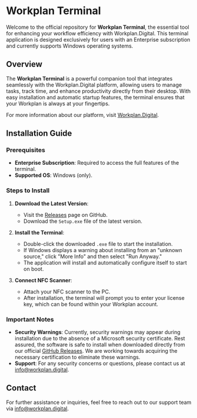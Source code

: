 # Workplan Terminal

Welcome to the official repository for **Workplan Terminal**, the essential tool for enhancing your workflow efficiency with Workplan.Digital. This terminal application is designed exclusively for users with an Enterprise subscription and currently supports Windows operating systems.

## Overview

The **Workplan Terminal** is a powerful companion tool that integrates seamlessly with the Workplan.Digital platform, allowing users to manage tasks, track time, and enhance productivity directly from their desktop. With easy installation and automatic startup features, the terminal ensures that your Workplan is always at your fingertips.

For more information about our platform, visit [Workplan.Digital](https://workplan.digital).

## Installation Guide

### Prerequisites

- **Enterprise Subscription**: Required to access the full features of the terminal.
- **Supported OS**: Windows (only).

### Steps to Install

1. **Download the Latest Version**:

   - Visit the [Releases](https://github.com/Workplan-Digital/Terminal/releases) page on GitHub.
   - Download the `Setup.exe` file of the latest version.

2. **Install the Terminal**:

   - Double-click the downloaded `.exe` file to start the installation.
   - If Windows displays a warning about installing from an "unknown source," click "More Info" and then select "Run Anyway."
   - The application will install and automatically configure itself to start on boot.

3. **Connect NFC Scanner**:
   - Attach your NFC scanner to the PC.
   - After installation, the terminal will prompt you to enter your license key, which can be found within your Workplan account.

### Important Notes

- **Security Warnings**: Currently, security warnings may appear during installation due to the absence of a Microsoft security certificate. Rest assured, the software is safe to install when downloaded directly from our official [GitHub Releases](https://github.com/Workplan-Digital/Terminal/releases). We are working towards acquiring the necessary certification to eliminate these warnings.
- **Support**: For any security concerns or questions, please contact us at [info@workplan.digital](mailto:info@workplan.digital).

## Contact

For further assistance or inquiries, feel free to reach out to our support team via [info@workplan.digital](mailto:info@workplan.digital).
